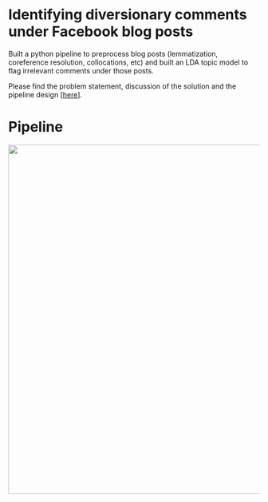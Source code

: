 # Identifying diversionary comments under Facebook blog posts
Built a python pipeline to preprocess blog posts (lemmatization, coreference resolution, collocations, etc) and built an LDA topic model to flag irrelevant comments under those posts.

Please find the problem statement, discussion of the solution and the pipeline design [[here](report.pdf)].

# Pipeline
<img src="https://github.com/bhvjain/diversionary_comments/blob/master/img/pipeline.png" width="700">
